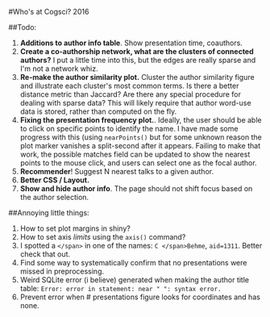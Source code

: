 #Who's at Cogsci? 2016

##Todo:

1. **Additions to author info table**. Show presentation time, coauthors.
2. **Create a co-authorship network, what are the clusters of connected authors?** I put a little time into this, but the edges are really sparse and I'm not a network whiz.
3. **Re-make the author similarity plot.** Cluster the author similarity figure and illustrate each cluster's most common terms. Is there a better distance metric than Jaccard? Are there any special procedure for dealing with sparse data? This will likely require that author word-use data is stored, rather than computed on the fly.
4. **Fixing the presentation frequency plot.**. Ideally, the user should be able to click on specific points to identify the name. I have made some progress with this (using `nearPoints()` but for some unknown reason the plot marker vanishes a split-second after it appears. Failing to make that work, the possible matches field can be updated to show the nearest points to the mouse click, and users can select one as the focal author. 
5. **Recommender**! Suggest N nearest talks to a given author.
6. **Better CSS / Layout.**
7. **Show and hide author info**. The page should not shift focus based on the author selection.

##Annoying little things:

1. How to set plot margins in shiny?
2. How to set axis *limits* using the `axis()` command?
3. I spotted a `</span>` in one of the names: `C </span>Behme`, `aid=1311`. Better check that out.
4. Find some way to systematically confirm that no presentations were missed in preprocessing.
5. Weird SQLite error (i believe) generated when making the author title table: `Error: error in statement: near " ": syntax error.`
6. Prevent error when # presentations figure looks for coordinates and has none.
